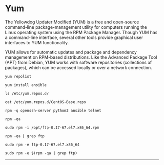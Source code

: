 # Yum

The Yellowdog Updater Modified (YUM) is a free and open-source command-line package-management utility for computers running the Linux operating system using the RPM Package Manager. Though YUM has a command-line interface, several other tools provide graphical user interfaces to YUM functionality.

YUM allows for automatic updates and package and dependency management on RPM-based distributions. Like the Advanced Package Tool (APT) from Debian, YUM works with software repositories (collections of packages), which can be accessed locally or over a network connection.

```
yum repolist
```

```
yum install ansible
```

```
ls /etc/yum.repos.d/
```

```
cat /etc/yum.repos.d/CentOS-Base.repo
```

```
rpm -q openssh-server python3 ansible telnet
```

```
rpm -qa
```

```
sudo rpm -i /opt/ftp-0.17-67.el7.x86_64.rpm
```

```
rpm -qa | grep ftp
```

```
sudo rpm -e ftp-0.17-67.el7.x86_64
```

```
sudo rpm -e $(rpm -qa | grep ftp)
```

---

